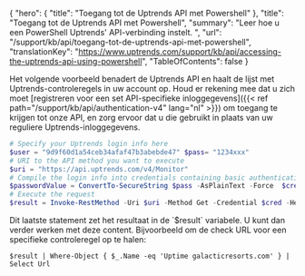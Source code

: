 {
  "hero": {
    "title": "Toegang tot de Uptrends API met Powershell"
  },
  "title": "Toegang tot de Uptrends API met Powershell",
  "summary": "Leer hoe u een PowerShell Uptrends' API-verbinding instelt. ",
  "url": "/support/kb/api/toegang-tot-de-uptrends-api-met-powershell",
  "translationKey": "https://www.uptrends.com/support/kb/api/accessing-the-uptrends-api-using-powershell",
   "TableOfContents": false
}

Het volgende voorbeeld benadert de Uptrends API en haalt de lijst met Uptrends-controleregels in uw account op. Houd er rekening mee dat u zich moet [registreren voor een set API-specifieke inloggegevens]({{< ref path="/support/kb/api/authentication-v4" lang="nl" >}}) om toegang te krijgen tot onze API, en zorg ervoor dat u die gebruikt in plaats van uw reguliere Uptrends-inloggegevens.

```powershell
# Specify your Uptrends login info here 
$user = "9d9f60d1a54ceb34afaf47b3abebde47" $pass= "1234xxx" 
# URI to the API method you want to execute 
$uri = "https://api.uptrends.com/v4/Monitor"  
# Compile the login info into credentials containing basic authentication 
$passwordValue = ConvertTo-SecureString $pass -AsPlainText -Force  $cred = New-Object System.Management.Automation.PSCredential ($user, $passwordValue)  
# Execute the request 
$result = Invoke-RestMethod -Uri $uri -Method Get -Credential $cred -Headers @{ Accept = "application/json" }
```

Dit laatste statement zet het resultaat in de \`$result\` variabele. U kunt dan verder werken met deze content. Bijvoorbeeld om de check URL voor een specifieke controleregel op te halen:

`$result | Where-Object { $_.Name -eq 'Uptime galacticresorts.com' } | Select Url`
